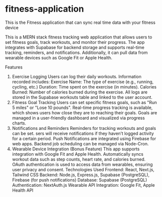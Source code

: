 # fitness-application
This is the Fitness application that can sync real time data with your fitness device

This is a MERN stack fitness tracking web application that allows users to set fitness goals, track workouts, and monitor their progress. The app integrates with Supabase for backend storage and supports real-time tracking, reminders, and notifications. Additionally, it can pull data from wearable devices such as Google Fit or Apple Health.

Features
1. Exercise Logging
      Users can log their daily workouts.
      Information recorded includes:
      Exercise Name: The type of exercise (e.g., running, cycling, etc.)
      Duration: Time spent on the exercise (in minutes).
      Calories Burned: Number of calories burned during the exercise.
      All logs are stored in the Supabase workouts table and linked to the user account.
2. Fitness Goal Tracking
      Users can set specific fitness goals, such as "Run 5 miles" or "Lose 10 pounds".
      Real-time progress tracking is available, which shows users how close they are to reaching their goals.
      Goals are managed in a user-friendly dashboard and visualized via progress charts.
3. Notifications and Reminders
      Reminders for tracking workouts and goals can be set.
      sers will receive notifications if they haven’t logged activity for a certain period.
      Push Notifications are integrated using Firebase for web apps.
      Backend job scheduling can be managed via Node-Cron.
4. Wearable Device Integration (Bonus Feature)
      This app supports integration with Google Fit and Apple Health.
      Automatically syncs workout data such as step counts, heart rate, and calories burned.
      OAuth authentication is used to access data from wearables, ensuring user privacy and consent.
Technologies Used
      Frontend: React, Next.js, Tailwind CSS
      Backend: Node.js, Express.js, Supabase (PostgreSQL), Firebase (for push notifications)
      Database: Supabase (PostgreSQL)
      Authentication: NextAuth.js
      Wearable API Integration: Google Fit, Apple Health API
